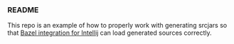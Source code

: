 ### README 

This repo is an example of how to properly work with generating srcjars so that [Bazel integration for Intellij](https://ij.bazel.build/) can load generated sources correctly.




